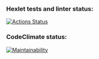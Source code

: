 ### Hexlet tests and linter status:
[![Actions Status](https://github.com/RiaRiver/frontend-project-lvl1/workflows/hexlet-check/badge.svg)](https://github.com/RiaRiver/frontend-project-lvl1/actions)

### CodeClimate status:
[![Maintainability](https://api.codeclimate.com/v1/badges/3b1767f2b4d6f9679d89/maintainability)](https://codeclimate.com/github/RiaRiver/frontend-project-lvl1/maintainability)
